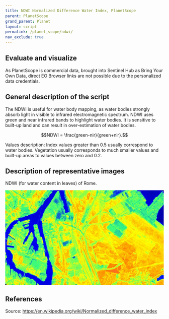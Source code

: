 ```yaml
---
title: NDWI Normalized Difference Water Index, PlanetScope
parent: PlanetScope
grand_parent: Planet
layout: script
permalink: /planet_scope/ndwi/
nav_exclude: true
---
```



## Evaluate and visualize

As PlanetScope is commercial data, brought into Sentinel Hub as Bring Your Own Data, direct EO Browser links are not possible due to the personalized data credentials. 

## General description of the script

The NDWI is useful for water body mapping, as water bodies strongly absorb light in visible to infrared electromagnetic spectrum. NDWI uses green and near infrared bands to highlight water bodies. It is sensitive to built-up land and can result in over-estimation of water bodies.

$$NDWI = \frac{green-nir}{green+nir}.$$  

Values description: Index values greater than 0.5 usually correspond to water bodies. Vegetation usually corresponds to much smaller values and built-up areas to values between zero and 0.2.

## Description of representative images

NDWI (for water content in leaves) of Rome. 

![NDWI of Rome](fig/fig1.jpg)

## References
Source: https://en.wikipedia.org/wiki/Normalized_difference_water_index
